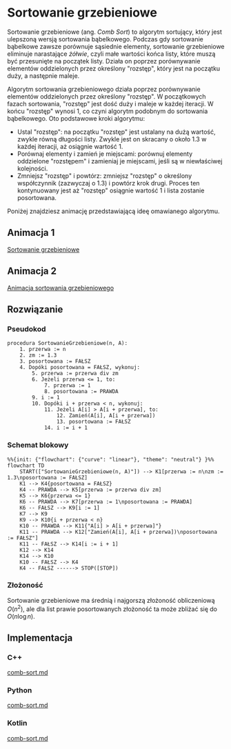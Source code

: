 # Sortowanie grzebieniowe

Sortowanie grzebieniowe (ang. *Comb Sort*) to algorytm sortujący, który jest ulepszoną wersją sortowania bąbelkowego. Podczas gdy sortowanie bąbelkowe zawsze porównuje sąsiednie elementy, sortowanie grzebieniowe eliminuje narastające *żółwie*, czyli małe wartości końca listy, które muszą być przesunięte na początek listy. Działa on poprzez porównywanie elementów oddzielonych przez określony "rozstęp", który jest na początku duży, a następnie maleje.

Algorytm sortowania grzebieniowego działa poprzez porównywanie elementów oddzielonych przez określony "rozstęp". W początkowych fazach sortowania, "rozstęp" jest dość duży i maleje w każdej iteracji. W końcu "rozstęp" wynosi $1$, co czyni algorytm podobnym do sortowania bąbelkowego. Oto podstawowe kroki algorytmu:

- Ustal "rozstęp": na początku "rozstęp" jest ustalany na dużą wartość, zwykle równą długości listy. Zwykle jest on skracany o około $1.3$ w każdej iteracji, aż osiągnie wartość $1$.
- Porównaj elementy i zamień je miejscami: porównuj elementy oddzielone "rozstępem" i zamieniaj je miejscami, jeśli są w niewłaściwej kolejności.
- Zmniejsz "rozstęp" i powtórz: zmniejsz "rozstęp" o określony współczynnik (zazwyczaj o $1.3$) i powtórz krok drugi. Proces ten kontynuowany jest aż "rozstęp" osiągnie wartość $1$ i lista zostanie posortowana.

Poniżej znajdziesz animację przedstawiającą ideę omawianego algorytmu.

## Animacja 1

[Sortowanie grzebieniowe](https://blackbat13.github.io/visul2/sorting/comb_sort/#array=%5B6%2C5%2C3%2C1%2C8%2C7%2C2%2C4%5D)

## Animacja 2

[Animacja sortowania grzebieniowego](https://www.youtube.com/watch?v=ob49RukGnAw)

## Rozwiązanie

### Pseudokod

```
procedura SortowanieGrzebieniowe(n, A):
    1. przerwa := n
    2. zm := 1.3
    3. posortowana := FAŁSZ
    4. Dopóki posortowana = FAŁSZ, wykonuj:
        5. przerwa := przerwa div zm
        6. Jeżeli przerwa <= 1, to:
            7. przerwa := 1
            8. posortowana := PRAWDA
        9. i := 1
        10. Dopóki i + przerwa < n, wykonuj:
            11. Jeżeli A[i] > A[i + przerwa], to:
                12. Zamień(A[i], A[i + przerwa])
                13. posortowana := FAŁSZ
            14. i := i + 1
```

### Schemat blokowy

```mermaid
%%{init: {"flowchart": {"curve": "linear"}, "theme": "neutral"} }%%
flowchart TD
    START(["SortowanieGrzebieniowe(n, A)"]) --> K1[przerwa := n\nzm := 1.3\nposortowana := FAŁSZ]
    K1 --> K4{posortowana = FAŁSZ}
    K4 -- PRAWDA --> K5[przerwa := przerwa div zm]
    K5 --> K6{przerwa <= 1}
    K6 -- PRAWDA --> K7[przerwa := 1\nposortowana := PRAWDA]
    K6 -- FAŁSZ --> K9[i := 1]
    K7 --> K9
    K9 --> K10{i + przerwa < n}
    K10 -- PRAWDA --> K11{"A[i] > A[i + przerwa]"}
    K11 -- PRAWDA --> K12["Zamień(A[i], A[i + przerwa])\nposortowana := FAŁSZ"]
    K11 -- FAŁSZ --> K14[i := i + 1]
    K12 --> K14
    K14 --> K10
    K10 -- FAŁSZ --> K4
    K4 -- FAŁSZ ------> STOP([STOP])
```

### Złożoność

Sortowanie grzebieniowe ma średnią i najgorszą złożoność obliczeniową $O(n^2)$, ale dla list prawie posortowanych złożoność ta może zbliżać się do $O(n\log{n})$.

## Implementacja

### C++


[comb-sort.md](../../programming/c++/algorithms/sorting/comb-sort.md)


### Python


[comb-sort.md](../../programming/python/algorithms/sorting/comb-sort.md)


### Kotlin


[comb-sort.md](../../programming/kotlin/algorithms/sorting/comb-sort.md)
